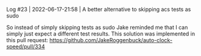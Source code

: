 Log #23 | 2022-06-17-21:58 | A better alternative to skipping acs tests as sudo

So instead of simply skipping tests as sudo Jake reminded me that I can simply just expect a different test results. This solution was implemented in this pull request: https://github.com/JakeRoggenbuck/auto-clock-speed/pull/334
